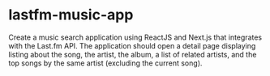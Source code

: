 # lastfm-music-app
Create a music search application using ReactJS and Next.js that integrates with the Last.fm API. The application should open a detail page displaying listing about the song, the artist, the album, a list of related artists, and the top songs by the same artist (excluding the current song).

